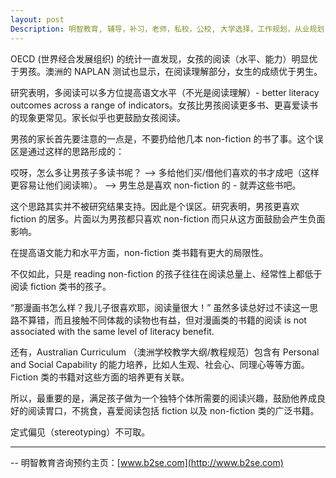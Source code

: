 ```yaml
---
layout: post
Description: 明智教育, 辅导，补习，老师，私校，公校, 大学选择，工作规划，从业规划，天才儿童是浮云，澳洲学生挫折教育，儿童空间推理，空间理解能力， 自我观对学习成绩的影响，Universities Selection, Career Education, Career Advisors, Guidance, Melbourne Private Schools, Selective Schools, Writing tutoring, Interviews tutoring, Resume Writing, Spatial skills, Failures help gifted children，Critical and creative thinking involves reasoning, using and analysing evidence, and applying knowledge to find creative solutions to complex problems；Verbal Reasoning, Decision Making, Quantitative Reasoning, Abstract Reasoning, Situational Judgement, self-concept and school results, school marks, gender differences in STEM subjects, 
---
```


OECD (世界经合发展组织) 的统计一直发现，女孩的阅读（水平、能力）明显优于男孩。澳洲的 NAPLAN 测试也显示，在阅读理解部分，女生的成绩优于男生。

研究表明，多阅读可以多方位提高语文水平（不光是阅读理解）- better literacy outcomes across a range of indicators。女孩比男孩阅读更多书、更喜爱读书的现象更常见。家长似乎也更鼓励女孩阅读。

男孩的家长首先要注意的一点是，不要扔给他几本 non-fiction 的书了事。这个误区是通过这样的思路形成的：

哎呀，怎么多让男孩子多读书呢？
--> 多给他们买/借他们喜欢的书才成吧（这样更容易让他们阅读嘛）。
--> 男生总是喜欢 non-fiction 的 - 就弄这些书吧。

这个思路其实并不被研究结果支持。因此是个误区。研究表明，男孩更喜欢 fiction 的居多。片面以为男孩都只喜欢 non-fiction 而只从这方面鼓励会产生负面影响。


在提高语文能力和水平方面，non-fiction 类书籍有更大的局限性。

不仅如此，只是 reading non-fiction 的孩子往往在阅读总量上、经常性上都低于阅读 fiction 类书的孩子。

“那漫画书怎么样？我儿子很喜欢耶，阅读量很大！” 虽然多读总好过不读这一思路不算错，而且接触不同体裁的读物也有益，但对漫画类的书籍的阅读 is not associated with the same level of literacy benefit.

还有，Australian Curriculum （澳洲学校教学大纲/教程规范）包含有 Personal and Social Capability 的能力培养，比如人生观、社会心、同理心等等方面。Fiction 类的书籍对这些方面的培养更有关联。

所以，最重要的是，满足孩子做为一个独特个体所需要的阅读兴趣，鼓励他养成良好的阅读胃口，不挑食，喜爱阅读包括 fiction 以及 non-fiction 类的广泛书籍。

定式偏见（stereotyping）不可取。


	
--------
-- 明智教育咨询预约主页：[www.b2se.com](http://www.b2se.com)

